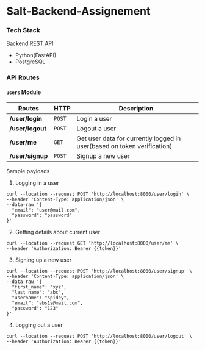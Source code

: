 # Salt-Backend-Assignement

### Tech Stack
Backend REST API
 - Python(FastAPI)
 - PostgreSQL
### API Routes

#### `users` Module

Routes | HTTP | Description
--- | --- | ---
**/user/login** | `POST` | Login a user
**/user/logout** | `POST` | Logout a user
**/user/me** | `GET` | Get user data for currently logged in user(based on token verification)
**/user/signup** | `POST` | Signup a new user

Sample payloads

1. Logging in a user

```
curl --location --request POST 'http://localhost:8000/user/login' \
--header 'Content-Type: application/json' \
--data-raw '{
  "email": "user@mail.com",
  "password": "password"
}'
```

2. Getting details about current user

```
curl --location --request GET 'http://localhost:8000/user/me' \
--header 'Authorization: Bearer {{token}}'

```
3. Signing up a new user

```
curl --location --request POST 'http://localhost:8000/user/signup' \
--header 'Content-Type: application/json' \
--data-raw '{
  "first_name": "xyz",
  "last_name": "abc",
  "username": "spidey",
  "email": "abs1s@mail.com",
  "password": "123"
}'

```
4. Logging out a user

```
curl --location --request POST 'http://localhost:8000/user/logout' \
--header 'Authorization: Bearer {{token}}'
```
